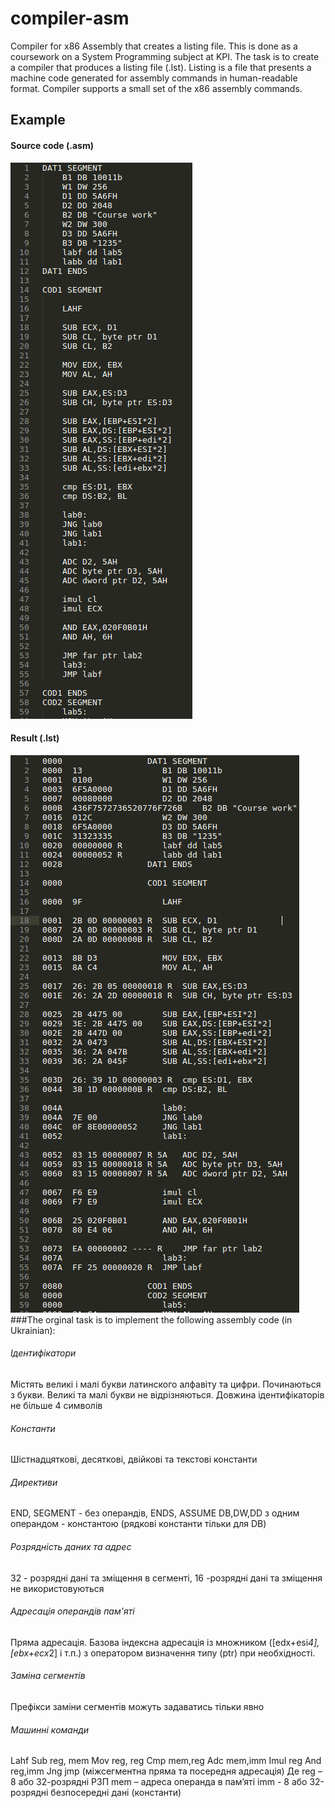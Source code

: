 # compiler-asm
Compiler for x86 Assembly that creates a listing file.
This is done as a coursework on a System Programming subject at KPI. 
The task is to create a compiler that produces a listing file (.lst). 
Listing is a file that presents a machine code generated for assembly commands in human-readable format.
Compiler supports a small set of the x86 assembly commands.

## Example
#### Source code (.asm)
![alt source](/materials/img/asm.png)
#### Result (.lst)
![alt result](/materials/img/listing.png)
###The orginal task is to implement the following assembly code (in Ukrainian):

###### Ідентифікатори
Містять великі і малі букви латинского алфавіту та цифри. Починаються з букви. 
Великі та малі букви не відрізняються. Довжина ідентифікаторів не більше 4 символів

###### Константи
Шістнадцяткові, десяткові, двійкові та текстові константи

###### Директиви
END, SEGMENT - без операндів, ENDS, ASSUME
DB,DW,DD з одним операндом - константою (рядкові константи тільки для DB)

###### Розрядність даних та адрес
32 - розрядні дані та зміщення в сегменті, 16 -розрядні дані та зміщення не використовуються

###### Адресація операндів пам'яті
Пряма адресація.
Базова індексна адресація із множником ([edx+esi*4],[ebx+ecx*2] і т.п.) з оператором визначення типу (ptr) при необхідності.

###### Заміна сегментів
Префікси заміни сегментів можуть задаватись тільки явно

###### Машинні команди
Lahf
Sub reg, mem
Mov reg, reg
Cmp mem,reg
Adc mem,imm
Imul reg
And reg,imm
Jng
jmp (міжсегментна пряма та посередня адресація)
Де reg – 8 або 32-розрядні РЗП
mem – адреса операнда в пам’яті
imm - 8 або 32-розрядні безпосередні дані (константи)

